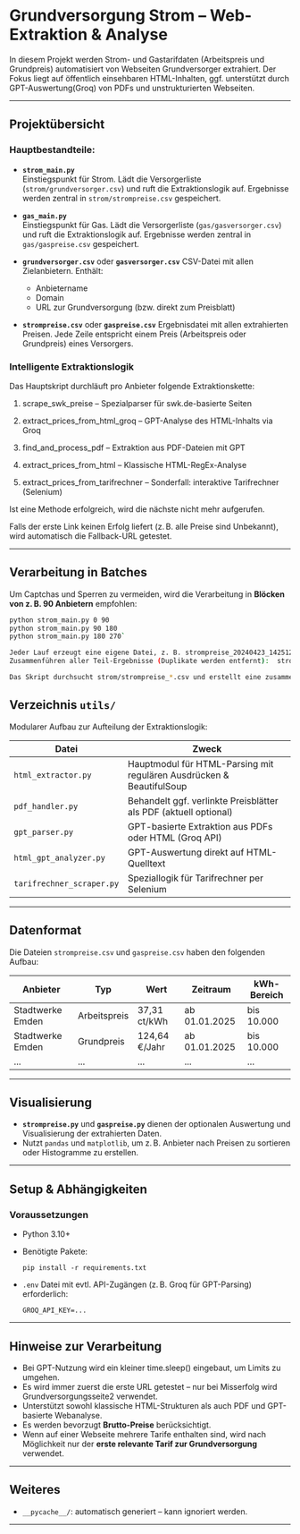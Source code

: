 # Grundversorgung Strom – Web-Extraktion & Analyse

In diesem Projekt werden Strom- und Gastarifdaten (Arbeitspreis und Grundpreis) automatisiert von Webseiten Grundversorger extrahiert. Der Fokus liegt auf öffentlich einsehbaren HTML-Inhalten, ggf. unterstützt durch GPT-Auswertung(Groq) von PDFs und unstrukturierten Webseiten.

---

## Projektübersicht

### Hauptbestandteile:

- **`strom_main.py`**  
  Einstiegspunkt für Strom. Lädt die Versorgerliste (`strom/grundversorger.csv`) und ruft die Extraktionslogik auf. Ergebnisse werden zentral in `strom/strompreise.csv` gespeichert.

 - **`gas_main.py`**  
  Einstiegspunkt für Gas. Lädt die Versorgerliste (`gas/gasversorger.csv`) und ruft die Extraktionslogik auf. Ergebnisse werden zentral in `gas/gaspreise.csv` gespeichert. 

- **`grundversorger.csv`** oder **`gasversorger.csv`**
  CSV-Datei mit allen Zielanbietern. Enthält:
  - Anbietername
  - Domain
  - URL zur Grundversorgung (bzw. direkt zum Preisblatt)

- **`strompreise.csv`**  oder **`gaspreise.csv`** 
  Ergebnisdatei mit allen extrahierten Preisen. Jede Zeile entspricht einem Preis (Arbeitspreis oder Grundpreis) eines Versorgers.


### Intelligente Extraktionslogik
Das Hauptskript durchläuft pro Anbieter folgende Extraktionskette:

1. scrape_swk_preise – Spezialparser für swk.de-basierte Seiten

2. extract_prices_from_html_groq – GPT-Analyse des HTML-Inhalts via Groq

3. find_and_process_pdf – Extraktion aus PDF-Dateien mit GPT

4. extract_prices_from_html – Klassische HTML-RegEx-Analyse

5. extract_prices_from_tarifrechner – Sonderfall: interaktive Tarifrechner (Selenium)

Ist eine Methode erfolgreich, wird die nächste nicht mehr aufgerufen.

Falls der erste Link keinen Erfolg liefert (z. B. alle Preise sind Unbekannt), wird automatisch die Fallback-URL getestet.

---


## Verarbeitung in Batches

Um Captchas und Sperren zu vermeiden, wird die Verarbeitung in **Blöcken von z. B. 90 Anbietern** empfohlen:

```bash
python strom_main.py 0 90
python strom_main.py 90 180
python strom_main.py 180 270`

Jeder Lauf erzeugt eine eigene Datei, z. B. strompreise_20240423_142512.csv.
Zusammenführen aller Teil-Ergebnisse (Duplikate werden entfernt):  strom/python merge_batches.py

Das Skript durchsucht strom/strompreise_*.csv und erstellt eine zusammengeführte Datei strom/strompreise.csv
```


## Verzeichnis `utils/`

Modularer Aufbau zur Aufteilung der Extraktionslogik:

| Datei                    | Zweck                                                                 |
|--------------------------|-----------------------------------------------------------------------|
| `html_extractor.py`      | Hauptmodul für HTML-Parsing mit regulären Ausdrücken & BeautifulSoup  |
| `pdf_handler.py`         | Behandelt ggf. verlinkte Preisblätter als PDF (aktuell optional)      |
| `gpt_parser.py`          | GPT-basierte Extraktion aus PDFs oder HTML (Groq API)                 |
| `html_gpt_analyzer.py`   | GPT-Auswertung direkt auf HTML-Quelltext                              |
| `tarifrechner_scraper.py`| Speziallogik für Tarifrechner per Selenium                            |

---

## Datenformat

Die Dateien `strompreise.csv` und `gaspreise.csv`  haben den folgenden Aufbau:

| Anbieter              | Typ         | Wert             | Zeitraum        | kWh-Bereich      |
|-----------------------|-------------|------------------|------------------|------------------|
| Stadtwerke Emden      | Arbeitspreis| 37,31 ct/kWh     | ab 01.01.2025   | bis 10.000       |
| Stadtwerke Emden      | Grundpreis  | 124,64 €/Jahr    | ab 01.01.2025   | bis 10.000       |
| ...                   | ...         | ...              | ...             | ...              |

---

## Visualisierung

- **`strompreise.py`** und **`gaspreise.py`**  dienen der optionalen Auswertung und Visualisierung der extrahierten Daten.
- Nutzt `pandas` und `matplotlib`, um z. B. Anbieter nach Preisen zu sortieren oder Histogramme zu erstellen.

---

## Setup & Abhängigkeiten

### Voraussetzungen

- Python 3.10+
- Benötigte Pakete:
  ```
  pip install -r requirements.txt
  ```

- `.env` Datei mit evtl. API-Zugängen (z. B. Groq für GPT-Parsing) erforderlich:
  ```
  GROQ_API_KEY=...
  ```

---

## Hinweise zur Verarbeitung


- Bei GPT-Nutzung wird ein kleiner time.sleep() eingebaut, um Limits zu umgehen.
- Es wird immer zuerst die erste URL getestet – nur bei Misserfolg wird Grundversorgungsseite2 verwendet.
- Unterstützt sowohl klassische HTML-Strukturen als auch PDF und GPT-basierte Webanalyse.
- Es werden bevorzugt **Brutto-Preise** berücksichtigt.
- Wenn auf einer Webseite mehrere Tarife enthalten sind, wird nach Möglichkeit nur der **erste relevante Tarif zur Grundversorgung** verwendet.


---

## Weiteres

- `__pycache__/`: automatisch generiert – kann ignoriert werden.

---

